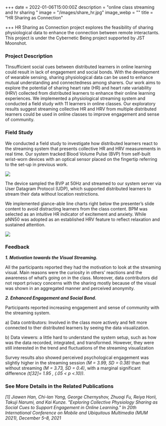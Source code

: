 +++
date = 2022-01-06T15:00:00Z
description = "online class streaming and hr sharing "
image = "/images/share_hr.jpg"
image_webp = ""
title = "HR Sharing as Connection"

+++
HR Sharing as Connection project explores the feasibility of sharing physiological data to enhance the connection between remote interactants. This project is under the Cybernetic Being project supported by JST Moonshot.

### Project Description

TInsufficient social cues between distributed learners in online learning could result in lack of engagement and social bonds. With the development of wearable sensing, sharing physiological data can be used to enhance mutual understanding and connectedness among sharers. Our work aims to explore the potential of sharing heart rate (HR) and heart rate variability (HRV) collected from distributed learners to enhance their online learning experiences. We implemented a physiological streaming system and conducted a field study with 11 learners in online classes.  Our exploratory results suggest streaming collective HR and HRV from multiple distributed learners could be used in online classes to improve engagement and sense of community.

### Field Study

We conducted a field study to investigate how distributed learners react to the streaming system that presents collective HR and HRV measurements in real time. Our system tracked Blood Volume Pulse (BVP) from self-built wrist-worn devices with an optical sensor placed on the fingertip referring to the set-up in previous work.

![](/images/device.jpg)

The device sampled the BVP at 50Hz and streamed to our system server via User Datagram Protocol (UDP), which supported distributed learners to stream their data without location restrictions.

We implemented glance-able line charts right below the presenter’s slide content  to avoid distracting learners from the class content. BPM was selected as an intuitive HR indicator of excitement and anxiety. While pNN50 was adopted as an established HRV feature to reflect relaxation and sustained attention.

![](/images/streaming_visual.jpg)

### Feedback

**_1. Motivation towards the Visual Streaming._**

All the participants reported they had the motivation to look at the streaming visual. Main reasons were the curiosity in others' reactions and the awareness of what’s going on in the class. Moreover, data contributors did not report privacy concerns with the sharing mostly because of the visual was shown in an aggregated manner and perceived anonymity.

**_2. Enhanced Engagement and Social Bond._**

Participants reported increasing engagement and sense of community with the streaming system.

a) Data contributors: Involved in the class more actively and felt more connected to ther distributed learners by seeing the data visualization.

b) Data viewers: a little hard to understand the system setup, such as how was the data recorded, integrated, and transformed. However, they were still interested in the trend and fluctuations of the streaming visualization

Survey results also showed perceived psychological engagement was slightly higher in the streaming session _(M = 3.99, SD = 0.38)_ than that without streaming _(M = 3.73, SD = 0.4)_, with a marginal significant difference _(t\[32\]= 1.95 , (.05 < p <.10))_.

### See More Details in the Related Publications

_\[1\]_ _Jiawen Han, Chi-lan Yang, George Chernyshov, Zhuoqi Fu, Reiya Horii, Takuji Narumi, and Kai Kunze. "Exploring Collective Physiology Sharing as Social Cues to Support Engagement in Online Learning." In 20th International Conference on Mobile and Ubiquitous Multimedia (MUM 2021), December 5–8, 2021_